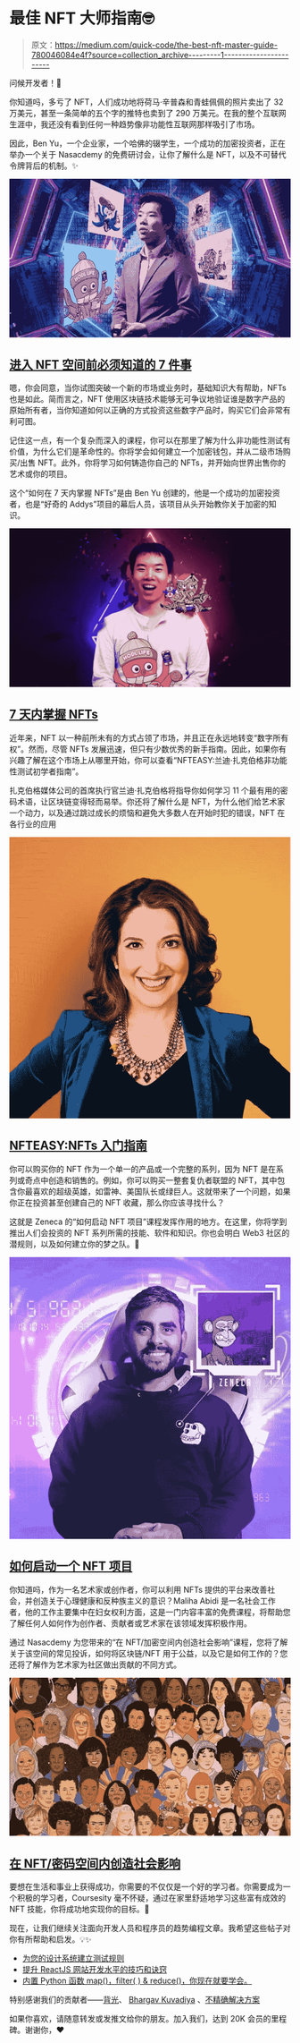 # 最佳 NFT 大师指南🤓

> 原文：<https://medium.com/quick-code/the-best-nft-master-guide-780046084e4f?source=collection_archive---------1----------------------->

问候开发者！👋

你知道吗，多亏了 NFT，人们成功地将荷马·辛普森和青蛙佩佩的照片卖出了 32 万美元，甚至一条简单的五个字的推特也卖到了 290 万美元。在我的整个互联网生涯中，我还没有看到任何一种趋势像非功能性互联网那样吸引了市场。

因此，Ben Yu，一个企业家，一个哈佛的辍学生，一个成功的加密投资者，正在举办一个关于 Nasacdemy 的免费研讨会，让你了解什么是 NFT，以及不可替代令牌背后的机制。✨

![](img/7fdec262f425e5bccba541eb1a6ad203.png)

## [**进入 NFT 空间前必须知道的 7 件事**](https://nasacademy.pxf.io/c/1137078/1184472/14724?u=https%3A%2F%2Fnasacademy.com%2FBenYuNFTworkshop&subId1=coursesityEmail)

嗯，你会同意，当你试图突破一个新的市场或业务时，基础知识大有帮助，NFTs 也是如此。简而言之，NFT 使用区块链技术能够无可争议地验证谁是数字产品的原始所有者，当你知道如何以正确的方式投资这些数字产品时，购买它们会非常有利可图。

记住这一点，有一个复杂而深入的课程，你可以在那里了解为什么非功能性测试有价值，为什么它们是革命性的。你将学会如何建立一个加密钱包，并从二级市场购买/出售 NFT。此外，你将学习如何铸造你自己的 NFTs，并开始向世界出售你的艺术或你的项目。

这个“如何在 7 天内掌握 NFTs”是由 Ben Yu 创建的，他是一个成功的加密投资者，也是“好奇的 Addys”项目的幕后人员，该项目从头开始教你关于加密的知识。

![](img/90979898e2bfee5e5719626452ff48df.png)

## [**7 天内掌握 NFTs**](https://nasacademy.pxf.io/c/1137078/1184472/14724?u=https%3A%2F%2Fnasacademy.com%2FBenYuNFT&subId1=coursesityEmail)

近年来，NFT 以一种前所未有的方式占领了市场，并且正在永远地转变“数字所有权”。然而，尽管 NFTs 发展迅速，但只有少数优秀的新手指南。因此，如果你有兴趣了解在这个市场上从哪里开始，你可以查看“NFTEASY:兰迪·扎克伯格非功能性测试初学者指南”。

扎克伯格媒体公司的首席执行官兰迪·扎克伯格将指导你如何学习 11 个最有用的密码术语，让区块链变得轻而易举。你还将了解什么是 NFT，为什么他们给艺术家一个动力，以及通过跳过成长的烦恼和避免大多数人在开始时犯的错误，NFT 在各行业的应用

![](img/6e87455529cf2cfec8849fb6543855d2.png)

## [**NFTEASY:NFTs 入门指南**](https://nasacademy.pxf.io/c/1137078/1184472/14724?u=https%3A%2F%2Fnasacademy.com%2Frandizuckerberg&subId1=coursesityEmail)

你可以购买你的 NFT 作为一个单一的产品或一个完整的系列，因为 NFT 是在系列或奇点中创造和销售的。例如，你可以购买一整套复仇者联盟的 NFT，其中包含你最喜欢的超级英雄，如雷神、美国队长或绿巨人。这就带来了一个问题，如果你正在投资甚至创建自己的 NFT 收藏，那么你应该寻找什么？

这就是 Zeneca 的“如何启动 NFT 项目”课程发挥作用的地方。在这里，你将学到推出人们会投资的 NFT 系列所需的技能、软件和知识。你也会明白 Web3 社区的潜规则，以及如何建立你的梦之队。🥇

![](img/75e2afe02f74947eee7eb31855d0cbde.png)

## [**如何启动一个 NFT 项目**](https://nasacademy.pxf.io/c/1137078/1184472/14724?u=https%3A%2F%2Fnasacademy.com%2Fzeneca&subId1=coursesityEmail)

你知道吗，作为一名艺术家或创作者，你可以利用 NFTs 提供的平台来改善社会，并创造关于心理健康和反种族主义的意识？Maliha Abidi 是一名社会工作者，他的工作主要集中在妇女权利方面，这是一门内容丰富的免费课程，将帮助您了解任何人如何作为创作者、贡献者或艺术家在该领域发挥积极作用。

通过 Nasacdemy 为您带来的“在 NFT/加密空间内创造社会影响”课程，您将了解关于该空间的常见投诉，如何将区块链/NFT 用于公益，以及它是如何工作的？您还将了解作为艺术家为社区做出贡献的不同方式。

![](img/e24530570717d5d05d3b15d866656a66.png)

## [**在 NFT/密码空间内创造社会影响**](https://nasacademy.pxf.io/c/1137078/1184472/14724?u=https%3A%2F%2Fnasacademy.com%2Fmalihaabidi&subId1=coursesityEmail)

要想在生活和事业上获得成功，你需要的不仅仅是一个好的学习者。你需要成为一个积极的学习者，Coursesity 毫不怀疑，通过在家里舒适地学习这些富有成效的 NFT 技能，你将成功地实现你的目标。🙌

现在，让我们继续关注面向开发人员和程序员的趋势编程文章。我希望这些帖子对你有所帮助和启发。💡✨

*   [为您的设计系统建立测试规则](/quick-code/build-testing-rules-for-your-design-system-e83500b25)
*   [提升 ReactJS 网站开发水平的技巧和诀窍](/quick-code/tips-and-tricks-to-level-up-your-reactjs-web-development-aba41a1012e4)
*   [内置 Python 函数 map()，filter( ) & reduce()，你现在就要学会。](/quick-code/built-in-python-functions-map-filter-reduce-you-should-literally-learn-right-now-9213cbfe4bad)

特别感谢我们的贡献者——[背光](https://medium.com/u/314fe9cc699d?source=post_page-----780046084e4f--------------------------------)、 [Bhargav Kuvadiya](https://medium.com/u/f6357761a3e9?source=post_page-----780046084e4f--------------------------------) 、[不精确解决方案](https://medium.com/u/1ad33f99d50b?source=post_page-----780046084e4f--------------------------------)

如果你喜欢，请随意转发或发推文给你的朋友。加入我们，达到 20K 会员的里程碑。谢谢你，❤
